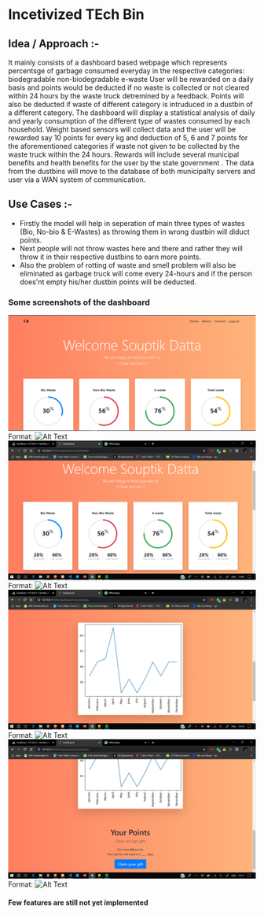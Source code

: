 # Incetivized TEch Bin

## Idea / Approach :-

It mainly consists of a dashboard based webpage which represents percentsge of garbage consumed everyday in the respective categories:
                biodegradable
                non-biodegradable
                e-waste
User will be rewarded on a daily basis and points would be deducted if no waste is collected or not cleared within 24 hours by the waste truck detremined by a feedback. Points will also be deducted if waste of different category is intruduced in a dustbin of a different category. The dashboard will display a statistical analysis of daily and yearly consumption of the different type of wastes consumed by each household. Weight based sensors will collect data and the user will be rewarded say 10 points for every kg and deduction of 5, 6 and 7 points for the aforementioned categories if waste not given to be collected by the waste truck within the 24 hours. Rewards will include several municipal benefits and health benefits for the user by the state government . The data from the dustbins will move to the database of both municipalty servers and user via a WAN system of communication.

## Use Cases :-

* Firstly the model will help in seperation of main three types of wastes (Bio, No-bio & E-Wastes) as throwing them in wrong dustbin will diduct points.
* Next people will not throw wastes here and there and rather they will throw it in their respective dustbins to earn more points.
* Also the problem of rotting of waste and smell problem will also be eliminated as garbage truck will come every 24-hours and if the person does'nt empty his/her dustbin points will be deducted.

### Some screenshots of the dashboard

![SS1](screenshots/Capture4.png)
Format: ![Alt Text](url)
![SS2](screenshots/Capture.png)
Format: ![Alt Text](url)
![SS3](screenshots/Capture2.png)
Format: ![Alt Text](url)
![SS4](screenshots/Capture3.png)
Format: ![Alt Text](url)

#### Few features are still not yet implemented
